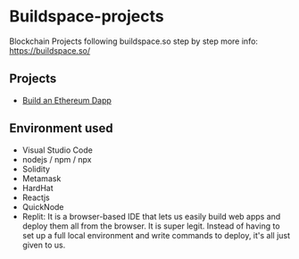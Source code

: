 # Buildspace-projects

Blockchain Projects following buildspace.so step by step
more info: https://buildspace.so/


## Projects

* [Build an Ethereum Dapp](./first-dapp)


## Environment used

* Visual Studio Code
* nodejs / npm / npx
* Solidity
* Metamask
* HardHat
* Reactjs
* QuickNode
* Replit: It is a browser-based IDE that lets us easily build web apps and deploy them all from the browser. It is super legit. Instead of having to set up a full local environment and write commands to deploy, it's all just given to us.


